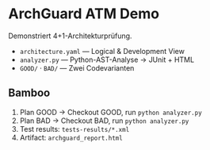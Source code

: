 # ArchGuard ATM Demo

Demonstriert 4+1-Architekturprüfung.

* `architecture.yaml` — Logical & Development View
* `analyzer.py`       — Python-AST-Analyse → JUnit + HTML
* `GOOD/` · `BAD/`    — Zwei Codevarianten

## Bamboo
1. Plan GOOD → Checkout GOOD, run `python analyzer.py`
2. Plan BAD  → Checkout BAD,  run `python analyzer.py`
3. Test results: `tests-results/*.xml`
4. Artifact: `archguard_report.html`
